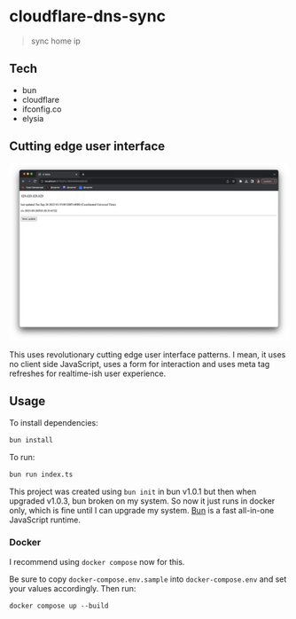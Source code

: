 # cloudflare-dns-sync

> sync home ip

## Tech

- bun
- cloudflare
- ifconfig.co
- elysia

## Cutting edge user interface

![cutting edge user interface with plain html](./docs/assets/001-example-ui.png)

This uses revolutionary cutting edge user interface patterns. I mean, it uses no client side JavaScript, uses a form for interaction and uses meta tag refreshes for realtime-ish user experience.

## Usage

To install dependencies:

```bash
bun install
```

To run:

```bash
bun run index.ts
```

This project was created using `bun init` in bun v1.0.1 but then when upgraded v1.0.3, bun broken on my system. So now it just runs in docker only, which is fine until I can upgrade my system. [Bun](https://bun.sh) is a fast all-in-one JavaScript runtime.

### Docker

I recommend using `docker compose` now for this.

Be sure to copy `docker-compose.env.sample` into `docker-compose.env` and set your values accordingly. Then run:

```
docker compose up --build
```
